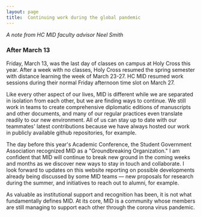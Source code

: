 ```yaml
---
layout: page
title:  Continuing work during the global pandemic
---
```


*A note from HC MID faculty advisor Neel Smith*


### After March 13

Friday, March 13, was the last day of classes on campus at Holy Cross this year.  After a week with no classes, Holy Cross resumed the spring semester with distance learning the week of March 23-27.  HC MID resumed work sessions during their normal Friday afternoon time slot on March 27.

Like every other aspect of our lives, MID is different while we are separated in isolation from each other, but we are finding ways to continue. We still work in teams to create comprehensive diplomatic editions of manuscripts and other documents, and many of our regular practices even translate readily to our new environment.  All of us can stay up to date with our teammates' latest contributions because we have always hosted our work in publicly available github repositories, for example.  

The day before this year's Academic Conference, the Student Government Association recognized MID as a "Groundbreaking Organization."  I am confident that MID will continue to break new ground in the coming weeks and months as we discover new ways to stay in touch and collaborate.  I look forward to updates on this website reporting on possible developments already being discussed by some MID teams — new proposals for research during the summer, and initiatives to reach out to alumni, for example.  

As valuable as institutional support and recognition has been, it is not what fundamentally defines MID. At its core, MID is a community whose members are still managing to support each other through the corona virus pandemic.  

